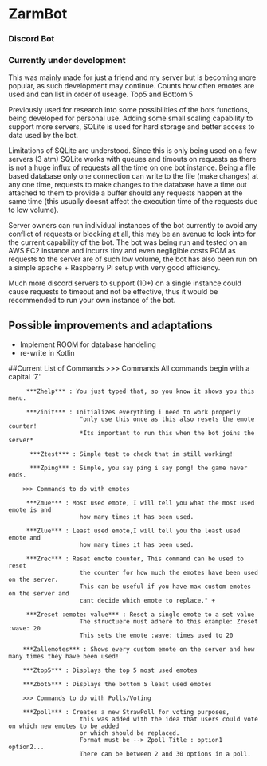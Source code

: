 # ZarmBot
### Discord Bot
### Currently under development
This was mainly made for just a friend and my server but is becoming more popular, as such development may continue. Counts how often emotes are used and can list in order of useage. Top5 and Bottom 5 

Previously used for research into some possibilities of the bots functions, being developed for personal use.
Adding some small scaling capability to support more servers, SQLite is used for hard storage and better access
to data used by the bot.

Limitations of SQLite are understood.
Since this is only being used on a few servers (3 atm) SQLite works with queues and timouts on requests as there is not a huge influx of requests all the time on one bot instance. Being a file based database only one connection can write to the file (make changes) at
any one time, requests to make changes to the database have a time out attached to them to provide a buffer should
any requests happen at the same time (this usually doesnt affect the execution time of the requests due to low volume). 

Server owners can run individual instances of the bot currently to avoid any conflict of requests or blocking at all, this may be an avenue to look into for the current capability of the bot. The bot was being run and tested on an AWS EC2 instance and incurrs tiny and even negligible costs PCM as requests to the server are of such low volume, the bot has also been run on a simple apache + Raspberry Pi setup with very good efficiency.

Much more discord servers to support (10+) on a single instance could cause requests to timeout and not be effective, thus it would be recommended to run your own instance of the bot.

## Possible improvements and adaptations
- Implement ROOM for database handeling
- re-write in Kotlin

##Current List of Commands
        >>> Commands
        All commands begin with a capital 'Z'

         ***Zhelp*** : You just typed that, so you know it shows you this menu.

         ***Zinit*** : Initializes everything i need to work properly
                        "only use this once as this also resets the emote counter!
                        *Its important to run this when the bot joins the server*

          ***Ztest*** : Simple test to check that im still working!

          ***Zping*** : Simple, you say ping i say pong! the game never ends.

        >>> Commands to do with emotes

         ***Zmue*** : Most used emote, I will tell you what the most used emote is and
                        how many times it has been used.

         ***Zlue*** : Least used emote,I will tell you the least used emote and
                        how many times it has been used.

         ***Zrec*** : Reset emote counter, This command can be used to reset
                        the counter for how much the emotes have been used on the server.
                        This can be useful if you have max custom emotes on the server and
                        cant decide which emote to replace." +

         ***Zreset :emote: value*** : Reset a single emote to a set value
                        The structuere must adhere to this example: Zreset :wave: 20
                        This sets the emote :wave: times used to 20

        ***Zallemotes*** : Shows every custom emote on the server and how many times they have been used!

        ***Ztop5*** : Displays the top 5 most used emotes

        ***Zbot5*** : Displays the bottom 5 least used emotes

        >>> Commands to do with Polls/Voting

        ***Zpoll*** : Creates a new StrawPoll for voting purposes,
                        this was added with the idea that users could vote on which new emotes to be added
                        or which should be replaced.
                        Format must be --> Zpoll Title : option1 option2...
                        There can be between 2 and 30 options in a poll.
